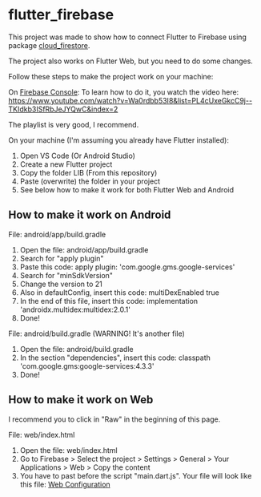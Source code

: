 # flutter_firebase

This project was made to show how to connect Flutter to Firebase using package [cloud_firestore](https://pub.dev/packages/cloud_firestore).

The project also works on Flutter Web, but you need to do some changes.

Follow these steps to make the project work on your machine:

On [Firebase Console](https://console.firebase.google.com/):
To learn how to do it, you watch the video here:
https://www.youtube.com/watch?v=Wa0rdbb53I8&list=PL4cUxeGkcC9j--TKIdkb3ISfRbJeJYQwC&index=2

The playlist is very good, I recommend.

On your machine (I'm assuming you already have Flutter installed):
1. Open VS Code (Or Android Studio)
2. Create a new Flutter project
3. Copy the folder LIB (From this repository)
4. Paste (overwrite) the folder in your project
5. See below how to make it work for both Flutter Web and Android


## How to make it work on Android

File: android/app/build.gradle
1. Open the file: android/app/build.gradle
2. Search for "apply plugin"
3. Paste this code:
    apply plugin: 'com.google.gms.google-services'
4. Search for "minSdkVersion"
5. Change the version to 21
6. Also in defaultConfig, insert this code:
    multiDexEnabled true
7. In the end of this file, insert this code:
    implementation 'androidx.multidex:multidex:2.0.1'
8. Done!

File: android/build.gradle (WARNING! It's another file)
1. Open the file: android/build.gradle
2. In the section "dependencies", insert this code:
    classpath 'com.google.gms:google-services:4.3.3'
3. Done!

## How to make it work on Web

I recommend you to click in "Raw" in the beginning of this page.

File: web/index.html
1. Open the file: web/index.html
2. Go to Firebase > Select the project > Settings > General > Your Applications > Web > Copy the content
3. You have to past before the script "main.dart.js". Your file will look like this file: 
[Web Configuration](https://raw.githubusercontent.com/KaiqueCabral/flutter-firebase/master/web.html.md)
